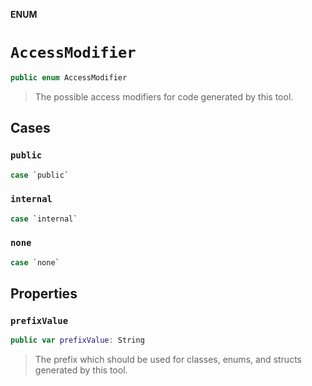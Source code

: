 **ENUM**

# `AccessModifier`

```swift
public enum AccessModifier
```

> The possible access modifiers for code generated by this tool.

## Cases
### `public`

```swift
case `public`
```

### `internal`

```swift
case `internal`
```

### `none`

```swift
case `none`
```

## Properties
### `prefixValue`

```swift
public var prefixValue: String
```

> The prefix which should be used for classes, enums, and structs generated by this tool.
